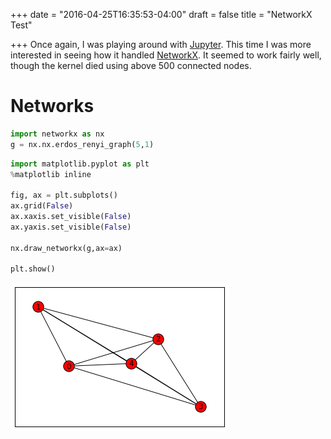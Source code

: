 +++
date = "2016-04-25T16:35:53-04:00"
draft = false
title = "NetworkX Test"

+++
Once again, I was playing around with [Jupyter](http://jupyter.org/). This time I was more interested in seeing how it handled 
[NetworkX](https://networkx.github.io/). It seemed to work fairly well, though
the kernel died using above 500 connected nodes.
<!--more-->

Networks
========


```python
import networkx as nx
g = nx.nx.erdos_renyi_graph(5,1)
```


```python
import matplotlib.pyplot as plt
%matplotlib inline

fig, ax = plt.subplots()
ax.grid(False)
ax.xaxis.set_visible(False)
ax.yaxis.set_visible(False)

nx.draw_networkx(g,ax=ax)

plt.show()
```


![png](output_2_0.png)

